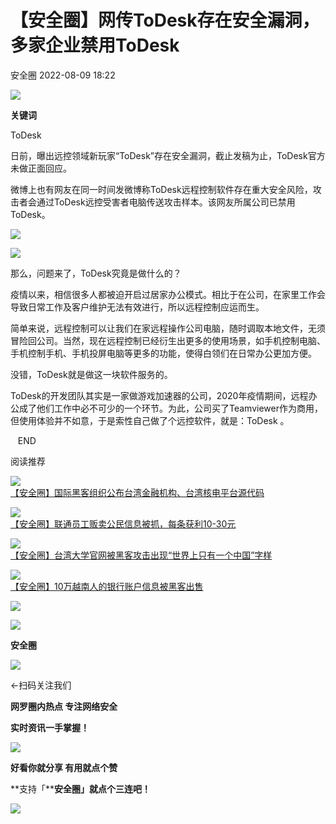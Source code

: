 #  【安全圈】网传ToDesk存在安全漏洞，多家企业禁用ToDesk   
 安全圈   2022-08-09 18:22  
  
![](https://mmbiz.qpic.cn/mmbiz_jpg/aBHpjnrGyliayK5oyjo9ibwgoZBX3ztaU85sAj4Wgd317oKExBjBCRoUm0X82LZxIjS6SmuvBUYyBibLnreo6pmFw/640?wx_fmt=jpeg "")  
  
**关键词**  
  
  
  
ToDesk  
  
  
日前，曝出远控领域新玩家“ToDesk”存在安全漏洞，截止发稿为止，ToDesk官方未做正面回应。  
  
  
微博上也有网友在同一时间发微博称ToDesk远程控制软件存在重大安全风险，攻击者会通过ToDesk远控受害者电脑传送攻击样本。该网友所属公司已禁用ToDesk。  
  
  
![](https://mmbiz.qpic.cn/mmbiz_jpg/aBHpjnrGyliayK5oyjo9ibwgoZBX3ztaU8j6iaDH2S01hmpSaCKA6zkqfj1v7mkU4FcVgP4wRW14OSuzrvPgdZ57A/640?wx_fmt=jpeg "")  
  
  
  
  
![](https://mmbiz.qpic.cn/mmbiz_jpg/aBHpjnrGyliayK5oyjo9ibwgoZBX3ztaU8BrJibaga33ABhzVOqV4s2qaVtvbV0T6Lv9zGadaTrSvb2OaoSDf1jmQ/640?wx_fmt=jpeg "")  
  
那么，问题来了，ToDesk究竟是做什么的？  
  
  
疫情以来，相信很多人都被迫开启过居家办公模式。相比于在公司，在家里工作会导致日常工作及客户维护无法有效进行，所以远程控制应运而生。  
  
  
简单来说，远程控制可以让我们在家远程操作公司电脑，随时调取本地文件，无须冒险回公司。当然，现在远程控制已经衍生出更多的使用场景，如手机控制电脑、手机控制手机、手机投屏电脑等更多的功能，使得白领们在日常办公更加方便。  
  
  
没错，ToDesk就是做这一块软件服务的。  
  
  
ToDesk的开发团队其实是一家做游戏加速器的公司，2020年疫情期间，远程办公成了他们工作中必不可少的一个环节。为此，公司买了Teamviewer作为商用，但使用体验并不如意，于是索性自己做了个远控软件，就是：ToDesk 。  
  
   END    
  
  
阅读推荐  
  
  
![](https://mmbiz.qpic.cn/mmbiz_png/aBHpjnrGyliauRkBte5z29y0QrzCZKhsMARQJKaNFfr5dMvQJO7ScbY7GnEBWY0cKTwjARgQSoD9ap7zOAH8b0g/640?wx_fmt=png "")  
[【安全圈】国际黑客组织公布台湾金融机构、台湾核电平台源代码](http://mp.weixin.qq.com/s?__biz=MzIzMzE4NDU1OQ==&mid=2652012016&idx=1&sn=8abb928c5b9ebdcb338d883f174d290e&chksm=f36f51b0c418d8a6fc4cd87cf258944123f79ba0cf1a0718630211a4c46a734a8159d02a7dd2&scene=21#wechat_redirect)  
  
  
  
![](https://mmbiz.qpic.cn/mmbiz_png/aBHpjnrGyliauRkBte5z29y0QrzCZKhsML3j0xS6Hh6oEqgUE15AOEqmC5QdrUCQEqm1ygcdwotDjIwmRv64nFA/640?wx_fmt=png "")  
[【安全圈】联通员工贩卖公民信息被抓，每条获利10-30元](http://mp.weixin.qq.com/s?__biz=MzIzMzE4NDU1OQ==&mid=2652012016&idx=2&sn=0df0ea87f473e2f4f4e3e5b81dd19023&chksm=f36f51b0c418d8a6008991688f1d0f13cde67a73802a29eaa4294615c28edab44b1145947765&scene=21#wechat_redirect)  
  
  
  
![](https://mmbiz.qpic.cn/mmbiz_jpg/aBHpjnrGyliauRkBte5z29y0QrzCZKhsMJRhcb8jjPtpXYCG8dDrbia9aGyGAibjEDwDbSMYPhWtBMOmq3FEC2V7Q/640?wx_fmt=jpeg "")  
[【安全圈】台湾大学官网被黑客攻击出现“世界上只有一个中国”字样](http://mp.weixin.qq.com/s?__biz=MzIzMzE4NDU1OQ==&mid=2652012016&idx=3&sn=337df69a7c4775795a9e6adc43cdb3b9&chksm=f36f51b0c418d8a6657afeb431964b35b41ffd40a587523e6bc696ed32e755badd82a05d9730&scene=21#wechat_redirect)  
  
  
  
![](https://mmbiz.qpic.cn/mmbiz_jpg/aBHpjnrGyliayK5oyjo9ibwgoZBX3ztaU82w2sAUKdpXeyNQvGvCZPiaAcX4At6zHALOHNzVuU1LumPXluG6oyG3Q/640?wx_fmt=jpeg "")  
[【安全圈】10万越南人的银行账户信息被黑客出售](http://mp.weixin.qq.com/s?__biz=MzIzMzE4NDU1OQ==&mid=2652012016&idx=4&sn=fe6ecdf569c550e90d59064e9d5d9ffc&chksm=f36f51b0c418d8a6a14892433ef4403a853954e17b35eaffebb0b873da58f1d3b3a04a0d9897&scene=21#wechat_redirect)  
  
  
  
  
  
![](https://mmbiz.qpic.cn/mmbiz_gif/aBHpjnrGylgeVsVlL5y1RPJfUdozNyCEft6M27yliapIdNjlcdMaZ4UR4XxnQprGlCg8NH2Hz5Oib5aPIOiaqUicDQ/640?wx_fmt=gif&wxfrom=5&wx_lazy=1 "")  
  
  
  
![](https://mmbiz.qpic.cn/mmbiz_png/aBHpjnrGylgeVsVlL5y1RPJfUdozNyCEDQIyPYpjfp0XDaaKjeaU6YdFae1iagIvFmFb4djeiahnUy2jBnxkMbaw/640?wx_fmt=png&wxfrom=5&wx_lazy=1&wx_co=1 "")  
  
**安全圈**  
  
![](https://mmbiz.qpic.cn/mmbiz_gif/aBHpjnrGylgeVsVlL5y1RPJfUdozNyCEft6M27yliapIdNjlcdMaZ4UR4XxnQprGlCg8NH2Hz5Oib5aPIOiaqUicDQ/640?wx_fmt=gif&wxfrom=5&wx_lazy=1 "")  
  
  
←扫码关注我们  
  
**网罗圈内热点 专注网络安全**  
  
**实时资讯一手掌握！**  
  
  
![](https://mmbiz.qpic.cn/mmbiz_gif/aBHpjnrGylgeVsVlL5y1RPJfUdozNyCE3vpzhuku5s1qibibQjHnY68iciaIGB4zYw1Zbl05GQ3H4hadeLdBpQ9wEA/640?wx_fmt=gif&wxfrom=5&wx_lazy=1 "")  
  
**好看你就分享 有用就点个赞**  
  
**支持「****安全圈」就点个三连吧！**  
  
![](https://mmbiz.qpic.cn/mmbiz_gif/aBHpjnrGylgeVsVlL5y1RPJfUdozNyCE3vpzhuku5s1qibibQjHnY68iciaIGB4zYw1Zbl05GQ3H4hadeLdBpQ9wEA/640?wx_fmt=gif&wxfrom=5&wx_lazy=1 "")  
  

